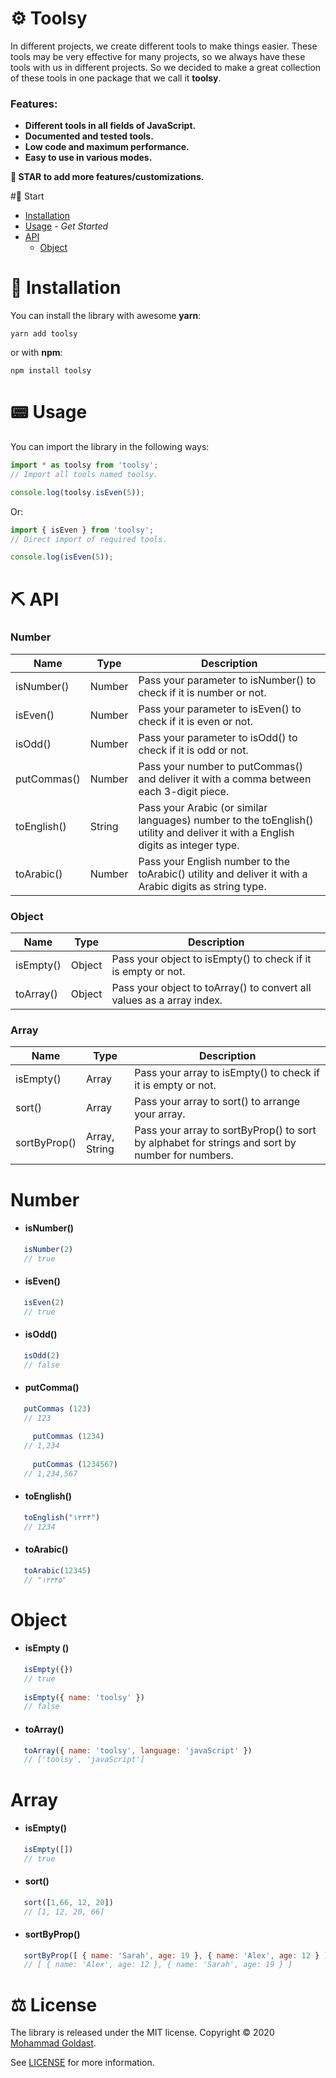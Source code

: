 # ⚙️ Toolsy
In different projects, we create different tools to make things easier. These tools may be very effective for many projects, so we always have these tools with us in different projects.
So we decided to make a great collection of these tools in one package that we call it **toolsy**.

### Features:
- **Different tools in all fields of JavaScript.**
- **Documented and tested tools.**
- **Low code and maximum performance.**
- **Easy to use in various modes.**

**🌟 STAR to add more features/customizations.**

#🏁 Start
* [Installation](#-installation)
* [Usage](#-usage) _- Get Started_
* [API](#-api)
  - [Object ](#ios)

# 🌵 Installation

You can install the library with awesome **yarn**:

```
yarn add toolsy
```

or with **npm**:

```
npm install toolsy
```

# 📟 Usage

You can import the library in the following ways:

```javascript
import * as toolsy from 'toolsy';
// Import all tools named toolsy.

console.log(toolsy.isEven(5));
```
Or:

```javascript
import { isEven } from 'toolsy';
// Direct import of required tools.

console.log(isEven(5));
```

# ⛏️ API

### Number

|  Name | Type | Description |
| ------------ | ------------ | ------------ |
| isNumber()  | Number  |  Pass your parameter to isNumber() to check if it is number or not. |
| isEven()  | Number  |  Pass your parameter to isEven() to check if it is even or not. |
| isOdd()  | Number  |  Pass your parameter to isOdd() to check if it is odd or not. |
| putCommas()  | Number  |  Pass your number to putCommas() and deliver it with a comma between each 3-digit piece. |
| toEnglish()  | String  | Pass your Arabic (or similar languages) number to the toEnglish() utility and deliver it with a English digits as integer type. |
| toArabic()  | Number  | Pass your English number to the toArabic() utility and deliver it with a Arabic digits as string type. |


### Object

|  Name | Type | Description |
| ------------ | ------------ | ------------ |
| isEmpty()  | Object  |  Pass your object to isEmpty() to check if it is empty or not. |
| toArray()   | Object  |  Pass your object to toArray() to convert all values as a array index. |

### Array

|  Name | Type | Description |
| ------------ | ------------ | ------------ |
| isEmpty()  | Array  |  Pass your array to isEmpty() to check if it is empty or not. |
| sort()   | Array  |  Pass your array to sort() to arrange your array. |
| sortByProp()   | Array, String  |  Pass your array to sortByProp() to sort by alphabet for strings and sort by number for numbers. |



# Number

   - #### isNumber()
```javascript
   isNumber(2)
   // true
```
   - #### isEven()
```javascript
   isEven(2)
   // true
```
   - #### isOdd()
```javascript
   isOdd(2)
   // false
```
   - #### putComma()
```javascript
   putCommas (123)
   // 123
   
     putCommas (1234)
   // 1,234
   
     putCommas (1234567)
   // 1,234,567
```
   
   - #### toEnglish()
```javascript
   toEnglish("۱۲۳۴")
   // 1234
```
   - #### toArabic()
```javascript
   toArabic(12345)
   // "۱۲۳۴۵"
```

# Object 
- #### isEmpty ()
```javascript
   isEmpty({})
   // true
   
   isEmpty({ name: 'toolsy' })
   // false
```
- #### toArray()
```javascript
   toArray({ name: 'toolsy', language: 'javaScript' })
   // ['toolsy', 'javaScript']
```

# Array

   - #### isEmpty()
```javascript
   isEmpty([])
   // true
```
   - #### sort()
```javascript
   sort([1,66, 12, 20])
   // [1, 12, 20, 66]
```
   - #### sortByProp()
```javascript
   sortByProp([ { name: 'Sarah', age: 19 }, { name: 'Alex', age: 12 } ], "age")
   // [ { name: 'Alex', age: 12 }, { name: 'Sarah', age: 19 } ]
```

# ⚖️ License

The library is released under the MIT license. Copyright © 2020 [Mohammad Goldast](https://github.com/mohammad-goldast).

See [LICENSE](https://github.com/mohammad-goldast/toolsy/blob/main/LICENSE) for more information.






